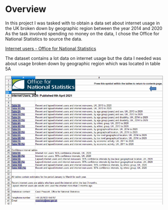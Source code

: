 # Overview

In this project I was tasked with to obtain a data set about internet usage in the UK broken down by geographic region between the year 2014 and 2020
As the task involved spending no money on the data, I chose the Office for National Statistics to source the data.

[Internet users - Office for National Statistics](https://www.ons.gov.uk/businessindustryandtrade/itandinternetindustry/datasets/internetusers)

The dataset contains a lot data on internet usage but the data I needed was about usage broken down by geographic region which was located in table 5A

![Image of internet usage dataset](screenshots/internet_usage_dataset.png)

